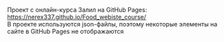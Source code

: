 Проект с онлайн-курса
Залил на GitHub Pages: https://nerex337.github.io/Food_webiste_course/  
В проекте используются json-файлы, поэтому некоторые элементы на сайте в GitHub Pages не отображаются
